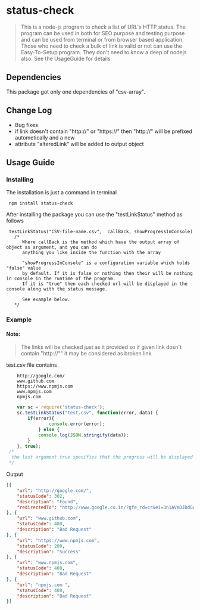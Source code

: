 # status-check
 >This is a node-js program to check a list of URL's HTTP status. The program
can be used in both for SEO purpose and testing purpose and can be used from terminal
or from browser based application. Those who need to check a bulk of link is valid or not can use the Easy-To-Setup program.
They don't need to know a deep of nodejs also. See the UsageGuide for details

## Dependencies
This package got only one dependencies of "csv-array".

## Change Log
* Bug fixes
* if link doesn't contain "http://" or "https://" then "http://" will be prefixed autometically and a new 
* attribute "alteredLink" will be added to output object
## Usage Guide
### Installing

The installation is just a command in terminal

```
 npm install status-check
```

After installing the package you can use the "testLinkStatus" method as follows
```
 testLinkStatus("CSV-file-name.csv",  callBack, showProgressInConsole)
   /*
      Where callBack is the method which have the output array of object as argument, and you can do 
      anything you like inside the function with the array

      "showProgressInConsole" is a configuration variable which holds "false" value 
      by default. If it is false or nothing then their will be nothing in console in the runtime of the program.
      If it is "true" then each checked url will be displayed in the console along with the status message.

      See example below.
   */
```
### Example
#### Note:
>The links will be checked just as it provided so if given link dosn't contain "http://"" it may be considered as broken link

test.csv file contains

```
	http://google.com/
	www.github.com
	https://www.npmjs.com
	www.npmjs.com
	npmjs.com 
```
```javascript
	var sc = require('status-check');
	sc.testLinkStatus("test.csv", function(error, data) {
		if(error){
        		console.error(error);
    		} else {
			console.log(JSON.stringify(data));
		}
	}, true);
 /*
  the last argument true specifies that the progress will be displayed in console
 */
``` 

Output
```json
[{
    "url": "http://google.com/",
    "statusCode": 302,
    "description": "Found",
    "redirectedTo": "http://www.google.co.in/?gfe_rd=cr&ei=3n1AVeDJDdGAuATt3YGACA"
}, {
    "url": "www.github.com",
    "statusCode": 400,
    "description": "Bad Request"
}, {
    "url": "https://www.npmjs.com",
    "statusCode": 200,
    "description": "Success"
}, {
    "url": "www.npmjs.com",
    "statusCode": 400,
    "description": "Bad Request"
}, {
    "url": "npmjs.com ",
    "statusCode": 400,
    "description": "Bad Request"
}]
```



